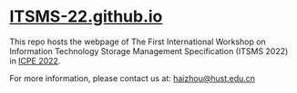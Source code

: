 # [ITSMS-22.github.io](ITSMS-22.github.io)

This repo hosts the webpage of The First International Workshop on Information Technology Storage Management Specification (ITSMS 2022) in [ICPE 2022](icpe2022.spec.org).

For more information, please contact us at: haizhou@hust.edu.cn